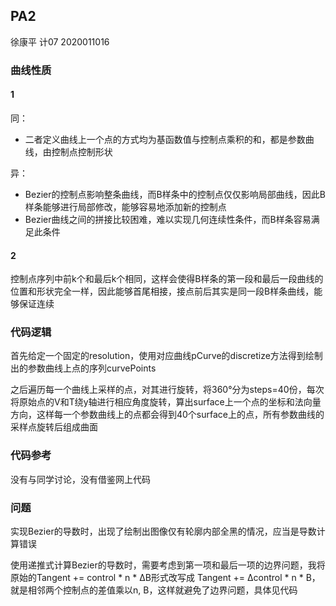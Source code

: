 ## PA2

徐康平 计07 2020011016

### 曲线性质

#### 1

同：

- 二者定义曲线上一个点的方式均为基函数值与控制点乘积的和，都是参数曲线，由控制点控制形状

异：

- Bezier的控制点影响整条曲线，而B样条中的控制点仅仅影响局部曲线，因此B样条能够进行局部修改，能够容易地添加新的控制点
- Bezier曲线之间的拼接比较困难，难以实现几何连续性条件，而B样条容易满足此条件

#### 2

控制点序列中前k个和最后k个相同，这样会使得B样条的第一段和最后一段曲线的位置和形状完全一样，因此能够首尾相接，接点前后其实是同一段B样条曲线，能够保证连续



### 代码逻辑

首先给定一个固定的resolution，使用对应曲线pCurve的discretize方法得到绘制出的参数曲线上点的序列curvePoints

之后遍历每一个曲线上采样的点，对其进行旋转，将360°分为steps=40份，每次将原始点的V和T绕y轴进行相应角度旋转，算出surface上一个点的坐标和法向量方向，这样每一个参数曲线上的点都会得到40个surface上的点，所有参数曲线的采样点旋转后组成曲面



### 代码参考

没有与同学讨论，没有借鉴网上代码



### 问题

实现Bezier的导数时，出现了绘制出图像仅有轮廓内部全黑的情况，应当是导数计算错误

使用递推式计算Bezier的导数时，需要考虑到第一项和最后一项的边界问题，我将原始的Tangent += control * n * ΔB形式改写成 Tangent += Δcontrol * n * B，就是相邻两个控制点的差值乘以n, B，这样就避免了边界问题，具体见代码